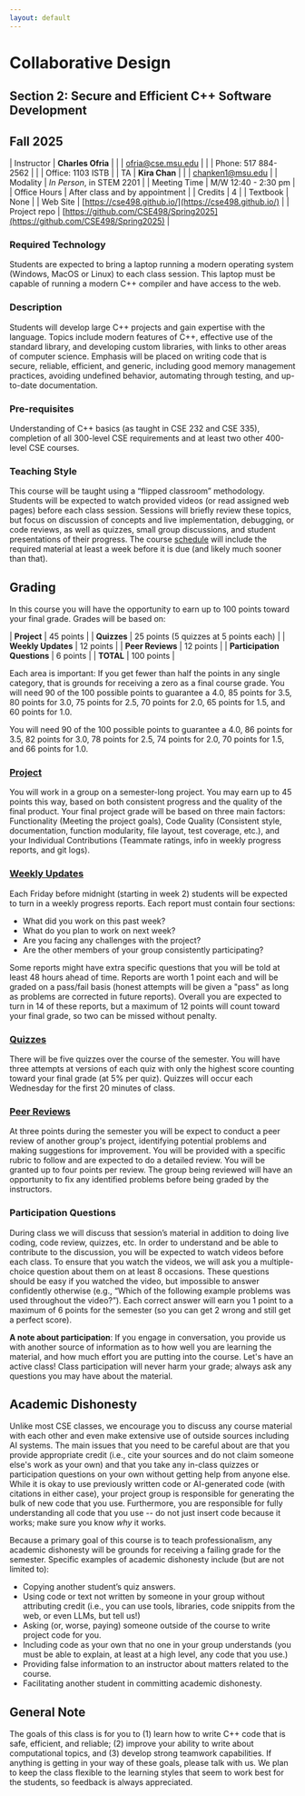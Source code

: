 ```yaml
---
layout: default
---
```


# Collaborative Design
## Section 2: Secure and Efficient C++ Software Development
## Fall 2025

| Instructor | **Charles Ofria**                             |
|            | [ofria@cse.msu.edu](mailto:ofria@cse.msu.edu) |
|            | Phone: 517 884-2562                           |
|            | Office: 1103 ISTB                             |
| TA         | **Kira Chan**                                 |
|            | [chanken1@msu.edu](mailto:chanken1@msu.edu)   |
| Modality     | *In Person*, in STEM 2201      |
| Meeting Time | M/W 12:40 - 2:30 pm            |
| Office Hours | After class and by appointment |
| Credits      | 4                              |
| Textbook     | None                           |
| Web Site     | [https://cse498.github.io/](https://cse498.github.io/) |
| Project repo | [https://github.com/CSE498/Spring2025](https://github.com/CSE498/Spring2025) |

### Required Technology
Students are expected to bring a laptop running a modern operating system (Windows, MacOS or Linux) to each class session. This laptop must be capable of running a modern C++ compiler and have access to the web.

### Description
Students will develop large C\+\+ projects and gain expertise with the language. Topics include modern features of C\+\+, effective use of the standard library, and developing custom libraries, with links to other areas of computer science. Emphasis will be placed on writing code that is secure, reliable, efficient, and generic, including good memory management practices, avoiding undefined behavior, automating through testing, and up-to-date documentation. 

### Pre-requisites
Understanding of C++ basics (as taught in CSE 232 and CSE 335), completion of all 300-level CSE requirements and at least two other 400-level CSE courses.

### Teaching Style
This course will be taught using a “flipped classroom” methodology. Students will be expected to watch provided videos (or read assigned web pages) before each class session. Sessions will briefly review these topics, but focus on discussion of concepts and live implementation, debugging, or code reviews, as well as quizzes, small group discussions, and student presentations of their progress. The course [schedule](schedule.html) will include the required material at least a week before it is due (and likely much sooner than that).

## Grading
In this course you will have the opportunity to earn up to 100 points toward your final grade.  Grades will be based on:

| **Project**        | 45 points |
| **Quizzes**        | 25 points (5 quizzes at 5 points each) |
| **Weekly Updates** | 12 points |
| **Peer Reviews**   | 12 points |
| **Participation Questions** | 6 points |
| **TOTAL**          | 100 points |

Each area is important: If you get fewer than half the points in any single category, that is grounds for receiving a zero as a final course grade. You will need 90 of the 100 possible points to guarantee a 4.0, 85 points for 3.5, 80 points for 3.0, 75 points for 2.5, 70 points for 2.0, 65 points for 1.5, and 60 points for 1.0.

You will need 90 of the 100 possible points to guarantee a 4.0, 86 points for 3.5, 82 points for 3.0, 78 points for 2.5, 74 points for 2.0, 70 points for 1.5, and 66 points for 1.0.

### [Project](projects.html)
You will work in a group on a semester-long project. You may earn up to 45 points this way, based on both consistent progress and the quality of the final product. Your final project grade will be based on three main factors: Functionality (Meeting the project goals), Code Quality (Consistent style, documentation, function modularity, file layout, test coverage, etc.), and your Individual Contributions (Teammate ratings, info in weekly progress reports, and git logs).

### [Weekly Updates](updates.html)
Each Friday before midnight (starting in week 2) students will be expected to turn in a weekly progress reports.  Each report must contain four sections:
+ What did you work on this past week?
+ What do you plan to work on next week?
+ Are you facing any challenges with the project?
+ Are the other members of your group consistently participating?

Some reports might have extra specific questions that you will be told at least 48 hours ahead of time. Reports are worth 1 point each and will be graded on a pass/fail basis (honest attempts will be given a "pass" as long as problems are corrected in future reports). Overall you are expected to turn in 14 of these reports, but a maximum of 12 points will count toward your final grade, so two can be missed without penalty.

### [Quizzes](quizzes.html)
There will be five quizzes over the course of the semester. You will have three attempts at versions of each quiz with only the highest score counting toward your final grade (at 5% per quiz). Quizzes will occur each Wednesday for the first 20 minutes of class.

### [Peer Reviews](reviews.html)
At three points during the semester you will be expect to conduct a peer review of another group's project, identifying potential problems and making suggestions for improvement. You will be provided with a specific rubric to follow and are expected to do a detailed review.  You will be granted up to four points per review. The group being reviewed will have an opportunity to fix any identified problems before being graded by the instructors.

### Participation Questions
During class we will discuss that session’s material in addition to doing live coding, code review, quizzes, etc. In order to understand and be able to contribute to the discussion, you will be expected to watch videos before each class. To ensure that you watch the videos, we will ask you a multiple-choice question about them on at least 8 occasions. These questions should be easy if you watched the video, but impossible to answer confidently otherwise (e.g., “Which of the following example problems was used throughout the video?”). Each correct answer will earn you 1 point to a maximum of 6 points for the semester (so you can get 2 wrong and still get a perfect score).

**A note about participation**: If you engage in conversation, you provide us with another source of information as to how well you are learning the material, and how much effort you are putting into the course. Let's have an active class! Class participation will never harm your grade; always ask any questions you may have about the material.

## Academic Dishonesty
Unlike most CSE classes, we encourage you to discuss any course material with each other and even make extensive use of outside sources including AI systems. The main issues that you need to be careful about are that you provide appropriate credit (i.e., cite your sources and do not claim someone else's work as your own) and that you take any in-class quizzes or participation questions on your own without getting help from anyone else. While it is okay to use previously written code or AI-generated code (with citations in either case), your project group is responsible for generating the bulk of new code that you use. Furthermore, you are responsible for fully understanding all code that you use -- do not just insert code because it works; make sure you know _why_ it works.

Because a primary goal of this course is to teach professionalism, any academic dishonesty will be grounds for receiving a failing grade for the semester. Specific examples of academic dishonesty include (but are not limited to):
+ Copying another student’s quiz answers.
+ Using code or text not written by someone in your group without attributing credit (i.e., you can use tools, libraries, code snippits from the web, or even LLMs, but tell us!)
+ Asking (or, worse, paying) someone outside of the course to write project code for you.
+ Including code as your own that no one in your group understands (you must be able to explain, at least at a high level, any code that you use.)
+ Providing false information to an instructor about matters related to the course.
+ Facilitating another student in committing academic dishonesty.

## General Note
The goals of this class is for you to (1) learn how to write C++ code that is safe, efficient, and reliable; (2) improve your ability to write about computational topics, and (3) develop strong teamwork capabilities. If anything is getting in your way of these goals, please talk with us. We plan to keep the class flexible to the learning styles that seem to work best for the students, so feedback is always appreciated.
